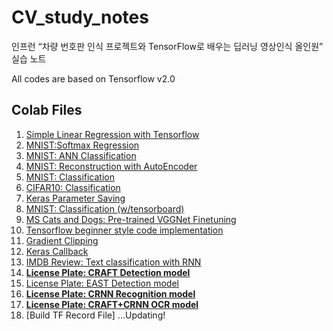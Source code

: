 # CV_study_notes
인프런 “차량 번호판 인식 프로젝트와 TensorFlow로 배우는 딥러닝 영상인식 올인원” 실습 노트

All codes are based on Tensorflow v2.0

## Colab Files
1. [Simple Linear Regression with Tensorflow](https://colab.research.google.com/drive/1QCjnGTX2sWGRjO99EDtAP4JFsY-yzL7R?usp=share_link)
2. [MNIST:Softmax Regression](https://colab.research.google.com/drive/1OD2t8k5Nk3TbLlwwd59T9LPLQGaDpd39?usp=share_link)
3. [MNIST: ANN Classification](https://colab.research.google.com/drive/14LnDfnJGejl4L-CJ5CFqbCq-e_3TjanT?usp=sharing)
4. [MNIST: Reconstruction with AutoEncoder](https://colab.research.google.com/drive/1zwRym9JRHkqhdlZRjL-EPy0H2zjOnImJ?usp=sharing)
5. [MNIST: Classification](https://colab.research.google.com/drive/19MCYo9P2rNZVbMszxmHDYk29wZSSFO5V?usp=sharing)
6. [CIFAR10: Classification](https://colab.research.google.com/drive/16IJRUcWzd2TVUZBFRXytEVYpJV_McS3f?usp=sharing)
7. [Keras Parameter Saving](https://colab.research.google.com/drive/1RcU27-UqnkK-AeHzsjJYYjROAjcsIipq?usp=sharing)
8. [MNIST: Classification (w/tensorboard)](https://colab.research.google.com/drive/1ByQPcI4BTt8SUtAFTGHoCRpe-jyRMLLt?usp=sharing)
9. [MS Cats and Dogs: Pre-trained VGGNet Finetuning](https://colab.research.google.com/drive/1jKq_9DC5Gbnar51RtHyzcNo_vUKQm7rQ?usp=sharing)
10. [Tensorflow beginner style code implementation](https://colab.research.google.com/drive/1oEG1wVk757utpc1YUddt9Us7WKbucQcQ?usp=sharing)
11. [Gradient Clipping](https://colab.research.google.com/drive/1IsdmFH1QF5W-TYwiNaouQkF5MXN5EeMT?usp=sharing)
12. [Keras Callback](https://colab.research.google.com/drive/1JvTr2r7TlvZI7i_LuZvWzJpihu_jS6P0?usp=sharing)
13. [IMDB Review: Text classification with RNN](https://colab.research.google.com/drive/1eGKmGXL36hhNAbvAvPGuAJUjVqRrTR5N?usp=sharing)
14. [**License Plate: CRAFT Detection model**](https://colab.research.google.com/drive/1zwRym9JRHkqhdlZRjL-EPy0H2zjOnImJ?usp=sharing)
15. [License Plate: EAST Detection model](https://colab.research.google.com/drive/1MOWdbaUeZHMSiTkEIiL5Mj7qh-SZrK9q?usp=sharing)
16. [**License Plate: CRNN Recognition model**](https://colab.research.google.com/drive/1Azggh74D24kIrzXA0v0Rhmw0R1WQlutk?usp=sharing)
17. [**License Plate: CRAFT+CRNN OCR model**](https://colab.research.google.com/drive/1-TjnrwGSLN7nQxzQTCGu2fc27NazuL6R?usp=sharing)
18. [Build TF Record File]
...Updating!
